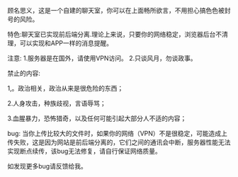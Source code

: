 顾名思义，这是一个自建的聊天室，你可以在上面畅所欲言，不用担心搞色色被封号的风险。

特色:聊天室已实现前后端分离.理论上来说，只要你的网络稳定，浏览器后台不清理，可以实现和APP一样的消息提醒。

注意:
1.服务器是在国外，请使用VPN访问。
2.只谈风月，勿谈政事。

禁止的内容:

1,。政治相关，政治从来是很危险的东西；

2.人身攻击，种族歧视，言语辱骂；

3.血腥暴力，恐怖猎奇，以及任何可能引起大部分人不适的内容；

bug:
当你上传比较大的文件时，如果你的网络（VPN）不是很稳定，可能造成上传失败，这是因为网站是前后端分离的，它们之间的通讯会中断，服务器性能无法实现断点续传，该bug无法修复，请自行保证网络质量。

如发现更多bug请反馈给我。
